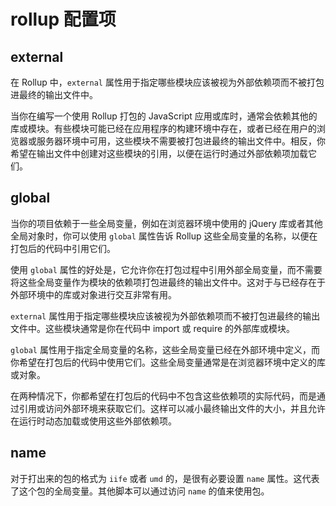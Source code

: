 # rollup 配置项

## external

在 Rollup 中，`external` 属性用于指定哪些模块应该被视为外部依赖项而不被打包进最终的输出文件中。

当你在编写一个使用 Rollup 打包的 JavaScript 应用或库时，通常会依赖其他的库或模块。有些模块可能已经在应用程序的构建环境中存在，或者已经在用户的浏览器或服务器环境中可用，这些模块不需要被打包进最终的输出文件中。相反，你希望在输出文件中创建对这些模块的引用，以便在运行时通过外部依赖项加载它们。

## global

当你的项目依赖于一些全局变量，例如在浏览器环境中使用的 jQuery 库或者其他全局对象时，你可以使用 `global` 属性告诉 Rollup 这些全局变量的名称，以便在打包后的代码中引用它们。

使用 `global` 属性的好处是，它允许你在打包过程中引用外部全局变量，而不需要将这些全局变量作为模块的依赖项打包进最终的输出文件中。这对于与已经存在于外部环境中的库或对象进行交互非常有用。


`external` 属性用于指定哪些模块应该被视为外部依赖项而不被打包进最终的输出文件中。这些模块通常是你在代码中 import 或 require 的外部库或模块。

`global` 属性用于指定全局变量的名称，这些全局变量已经在外部环境中定义，而你希望在打包后的代码中使用它们。这些全局变量通常是在浏览器环境中定义的库或对象。

在两种情况下，你都希望在打包后的代码中不包含这些依赖项的实际代码，而是通过引用或访问外部环境来获取它们。这样可以减小最终输出文件的大小，并且允许在运行时动态加载或使用这些外部依赖项。


## name

对于打出来的包的格式为 `iife` 或者 `umd` 的，是很有必要设置 `name` 属性。这代表了这个包的全局变量。其他脚本可以通过访问 `name` 的值来使用包。
